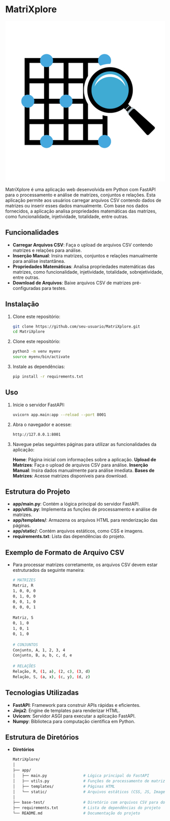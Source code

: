 # MatriXplore

![MatriXplore Logo](app/static/img/LOGO.png)

MatriXplore é uma aplicação web desenvolvida em Python com FastAPI para o processamento e análise de matrizes, conjuntos e relações. Esta aplicação permite aos usuários carregar arquivos CSV contendo dados de matrizes ou inserir esses dados manualmente. Com base nos dados fornecidos, a aplicação analisa propriedades matemáticas das matrizes, como funcionalidade, injetividade, totalidade, entre outras.

## Funcionalidades

- **Carregar Arquivos CSV**: Faça o upload de arquivos CSV contendo matrizes e relações para análise.
- **Inserção Manual**: Insira matrizes, conjuntos e relações manualmente para análise instantânea.
- **Propriedades Matemáticas**: Analisa propriedades matemáticas das matrizes, como funcionalidade, injetividade, totalidade, sobrejetividade, entre outras.
- **Download de Arquivos**: Baixe arquivos CSV de matrizes pré-configuradas para testes.

## Instalação

1. Clone este repositório:
   ```bash
   git clone https://github.com/seu-usuario/MatriXplore.git
   cd MatriXplore
   ```
2. Clone este repositório:
    ```bash
    python3 -m venv myenv
    source myenv/bin/activate
    ```
3. Instale as dependências:
    ```bash
    pip install -r requirements.txt
    ```
## Uso

1. Inicie o servidor FastAPI:

    ```bash 
    uvicorn app.main:app --reload --port 8001
    ```
2. Abra o navegador e acesse:

    ```bash 
    http://127.0.0.1:8001
    ```
3. Navegue pelas seguintes páginas para utilizar as funcionalidades da aplicação:

    **Home**: Página inicial com informações sobre a aplicação.
    **Upload de Matrizes**: Faça o upload de arquivos CSV para análise.
    **Inserção Manual**: Insira dados manualmente para análise imediata.
    **Bases de Matrizes**: Acesse matrizes disponíveis para download.

## Estrutura do Projeto
-    **app/main.py**: Contém a lógica principal do servidor FastAPI.
-    **app/utils.py**: Implementa as funções de processamento e análise de matrizes.
-    **app/templates/**: Armazena os arquivos HTML para renderização das páginas.
-    **app/static/**: Contém arquivos estáticos, como CSS e imagens.
-    **requirements.txt**: Lista das dependências do projeto.

## Exemplo de Formato de Arquivo CSV

- Para processar matrizes corretamente, os arquivos CSV devem estar estruturados da seguinte maneira:
    
    ```bash
    # MATRIZES
    Matriz, R
    1, 0, 0, 0
    0, 1, 0, 0
    0, 0, 1, 0
    0, 0, 0, 1

    Matriz, S
    0, 1, 0
    1, 0, 1
    0, 1, 0

    # CONJUNTOS
    Conjunto, A, 1, 2, 3, 4
    Conjunto, B, a, b, c, d, e

    # RELAÇÕES
    Relação, R, (1, a), (2, c), (3, d)
    Relação, S, (a, x), (c, y), (d, z)

    ```
## Tecnologias Utilizadas

-    **FastAPI**: Framework para construir APIs rápidas e eficientes.
-    **Jinja2**: Engine de templates para renderizar HTML.
-    **Uvicorn**: Servidor ASGI para executar a aplicação FastAPI.
-    **Numpy**: Biblioteca para computação científica em Python.

## Estrutura de Diretórios
- **Diretórios**
    ```bash
    MatriXplore/
    │
    ├── app/
    │   ├── main.py                # Lógica principal do FastAPI
    │   ├── utils.py               # Funções de processamento de matrizes
    │   ├── templates/             # Páginas HTML
    │   └── static/                # Arquivos estáticos (CSS, JS, Imagens)
    │
    ├── base-test/                 # Diretório com arquivos CSV para download
    ├── requirements.txt           # Lista de dependências do projeto
    └── README.md                  # Documentação do projeto

    ```
